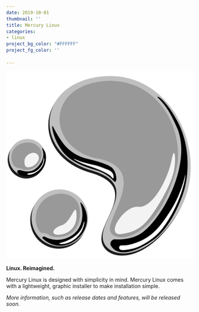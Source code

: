 ```yaml
---
date: 2019-10-01
thumbnail: ''
title: Mercury Linux
categories:
- linux
project_bg_color: "#FFFFFF"
project_fg_color: ''

---
```

![](/uploads/F8C623B0-A1A1-4420-9A4D-AEF7C1E9B1C2.png)

**Linux. Reimagined.**

Mercury Linux is designed with simplicity in mind. Mercury Linux comes with a lightweight, graphic installer to make installation simple.

_More information, such as release dates and features, will be released soon._